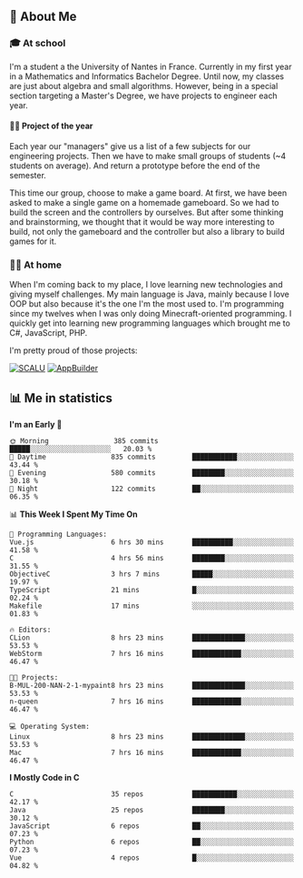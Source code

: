 ## 👀 About Me

### 🎓 At school

I'm a student a the University of Nantes in France. Currently in my first year in a Mathematics and Informatics Bachelor Degree. Until now, my classes are just about algebra and small algorithms. However, being in a special section targeting a Master's Degree, we have projects to engineer each year. 

#### 🔧🔬 Project of the year

Each year our "managers" give us a list of a few subjects for our engineering projects. Then we have to make small groups of students (~4 students on average). And return a prototype before the end of the semester.

This time our group, choose to make a game board. At first, we have been asked to make a single game on a homemade gameboard. So we had to build the screen and the controllers by ourselves. 
But after some thinking and brainstorming, we thought that it would be way more interesting to build, not only the gameboard and the controller but also a library to build games for it.

### 👨‍💻 At home

When I'm coming back to my place, I love learning new technologies and giving myself challenges. My main language is Java, mainly because I love OOP but also because it's the one I'm the most used to. I'm programming since my twelves when I was only doing Minecraft-oriented programming.  I quickly get into learning new programming languages which brought me to C#, JavaScript, PHP. 

I'm pretty proud of those projects:

[![SCALU](https://github-readme-stats.vercel.app/api/pin?username=renardfute&repo=SCALU)](https://github.com/renardfute/scalu)
[![AppBuilder](https://github-readme-stats.vercel.app/api/pin?username=pulsedev2&repo=AppBuilder)](https://github.com/pulsedev2/AppBuilder)

## 📊 Me in statistics
<!--START_SECTION:waka-->
**I'm an Early 🐤** 

```text
🌞 Morning                385 commits         █████░░░░░░░░░░░░░░░░░░░░   20.03 % 
🌆 Daytime                835 commits         ███████████░░░░░░░░░░░░░░   43.44 % 
🌃 Evening                580 commits         ████████░░░░░░░░░░░░░░░░░   30.18 % 
🌙 Night                  122 commits         ██░░░░░░░░░░░░░░░░░░░░░░░   06.35 % 
```


📊 **This Week I Spent My Time On** 

```text
💬 Programming Languages: 
Vue.js                   6 hrs 30 mins       ██████████░░░░░░░░░░░░░░░   41.58 % 
C                        4 hrs 56 mins       ████████░░░░░░░░░░░░░░░░░   31.55 % 
ObjectiveC               3 hrs 7 mins        █████░░░░░░░░░░░░░░░░░░░░   19.97 % 
TypeScript               21 mins             █░░░░░░░░░░░░░░░░░░░░░░░░   02.24 % 
Makefile                 17 mins             ░░░░░░░░░░░░░░░░░░░░░░░░░   01.83 % 

🔥 Editors: 
CLion                    8 hrs 23 mins       █████████████░░░░░░░░░░░░   53.53 % 
WebStorm                 7 hrs 16 mins       ████████████░░░░░░░░░░░░░   46.47 % 

🐱‍💻 Projects: 
B-MUL-200-NAN-2-1-mypaint8 hrs 23 mins       █████████████░░░░░░░░░░░░   53.53 % 
n-queen                  7 hrs 16 mins       ████████████░░░░░░░░░░░░░   46.47 % 

💻 Operating System: 
Linux                    8 hrs 23 mins       █████████████░░░░░░░░░░░░   53.53 % 
Mac                      7 hrs 16 mins       ████████████░░░░░░░░░░░░░   46.47 % 
```

**I Mostly Code in C** 

```text
C                        35 repos            ███████████░░░░░░░░░░░░░░   42.17 % 
Java                     25 repos            ████████░░░░░░░░░░░░░░░░░   30.12 % 
JavaScript               6 repos             ██░░░░░░░░░░░░░░░░░░░░░░░   07.23 % 
Python                   6 repos             ██░░░░░░░░░░░░░░░░░░░░░░░   07.23 % 
Vue                      4 repos             █░░░░░░░░░░░░░░░░░░░░░░░░   04.82 % 
```




<!--END_SECTION:waka-->
